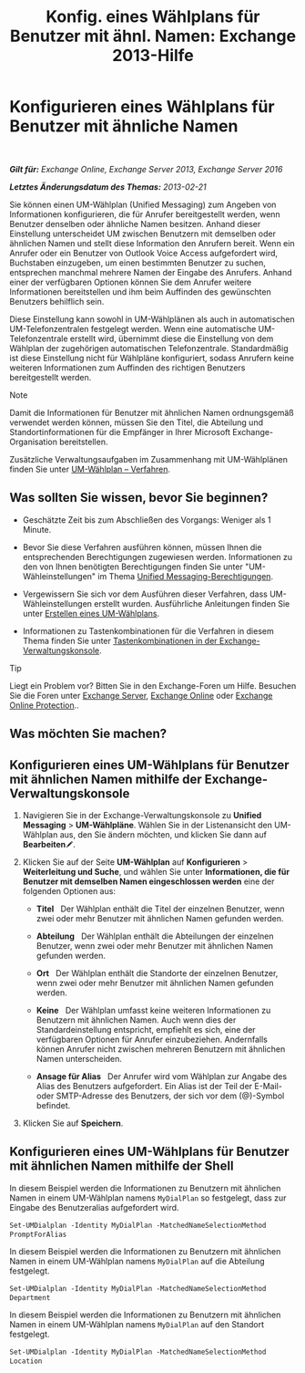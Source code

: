 ﻿---
title: 'Konfig. eines Wählplans für Benutzer mit ähnl. Namen: Exchange 2013-Hilfe'
TOCTitle: Konfigurieren eines Wählplans für Benutzer mit ähnliche Namen
ms:assetid: 14783f45-95f5-49de-8215-0a3aef7dc034
ms:mtpsurl: https://technet.microsoft.com/de-de/library/Bb266943(v=EXCHG.150)
ms:contentKeyID: 51409267
ms.date: 05/23/2018
mtps_version: v=EXCHG.150
ms.translationtype: MT
---

# Konfigurieren eines Wählplans für Benutzer mit ähnliche Namen

 

_**Gilt für:** Exchange Online, Exchange Server 2013, Exchange Server 2016_

_**Letztes Änderungsdatum des Themas:** 2013-02-21_

Sie können einen UM-Wählplan (Unified Messaging) zum Angeben von Informationen konfigurieren, die für Anrufer bereitgestellt werden, wenn Benutzer denselben oder ähnliche Namen besitzen. Anhand dieser Einstellung unterscheidet UM zwischen Benutzern mit demselben oder ähnlichen Namen und stellt diese Information den Anrufern bereit. Wenn ein Anrufer oder ein Benutzer von Outlook Voice Access aufgefordert wird, Buchstaben einzugeben, um einen bestimmten Benutzer zu suchen, entsprechen manchmal mehrere Namen der Eingabe des Anrufers. Anhand einer der verfügbaren Optionen können Sie dem Anrufer weitere Informationen bereitstellen und ihm beim Auffinden des gewünschten Benutzers behilflich sein.

Diese Einstellung kann sowohl in UM-Wählplänen als auch in automatischen UM-Telefonzentralen festgelegt werden. Wenn eine automatische UM-Telefonzentrale erstellt wird, übernimmt diese die Einstellung von dem Wählplan der zugehörigen automatischen Telefonzentrale. Standardmäßig ist diese Einstellung nicht für Wählpläne konfiguriert, sodass Anrufern keine weiteren Informationen zum Auffinden des richtigen Benutzers bereitgestellt werden.


> [!NOTE]
> Damit die Informationen für Benutzer mit ähnlichen Namen ordnungsgemäß verwendet werden können, müssen Sie den Titel, die Abteilung und Standortinformationen für die Empfänger in Ihrer Microsoft Exchange-Organisation bereitstellen.



Zusätzliche Verwaltungsaufgaben im Zusammenhang mit UM-Wählplänen finden Sie unter [UM-Wählplan – Verfahren](um-dial-plan-procedures-exchange-2013-help.md).

## Was sollten Sie wissen, bevor Sie beginnen?

  - Geschätzte Zeit bis zum Abschließen des Vorgangs: Weniger als 1 Minute.

  - Bevor Sie diese Verfahren ausführen können, müssen Ihnen die entsprechenden Berechtigungen zugewiesen werden. Informationen zu den von Ihnen benötigten Berechtigungen finden Sie unter "UM-Wähleinstellungen" im Thema [Unified Messaging-Berechtigungen](unified-messaging-permissions-exchange-2013-help.md).

  - Vergewissern Sie sich vor dem Ausführen dieser Verfahren, dass UM-Wähleinstellungen erstellt wurden. Ausführliche Anleitungen finden Sie unter [Erstellen eines UM-Wählplans](https://technet.microsoft.com/de-de/library/Bb123819(v=EXCHG.150)).

  - Informationen zu Tastenkombinationen für die Verfahren in diesem Thema finden Sie unter [Tastenkombinationen in der Exchange-Verwaltungskonsole](keyboard-shortcuts-in-the-exchange-admin-center-exchange-online-protection-help.md).


> [!TIP]
> Liegt ein Problem vor? Bitten Sie in den Exchange-Foren um Hilfe. Besuchen Sie die Foren unter <A href="https://go.microsoft.com/fwlink/p/?linkid=60612">Exchange Server</A>, <A href="https://go.microsoft.com/fwlink/p/?linkid=267542">Exchange Online</A> oder <A href="https://go.microsoft.com/fwlink/p/?linkid=285351">Exchange Online Protection</A>..



## Was möchten Sie machen?

## Konfigurieren eines UM-Wählplans für Benutzer mit ähnlichen Namen mithilfe der Exchange-Verwaltungskonsole

1.  Navigieren Sie in der Exchange-Verwaltungskonsole zu **Unified Messaging** \> **UM-Wählpläne**. Wählen Sie in der Listenansicht den UM-Wählplan aus, den Sie ändern möchten, und klicken Sie dann auf **Bearbeiten**![Bearbeitungssymbol](images/Bb124582.6f53ccb2-1f13-4c02-bea0-30690e6ea71d(EXCHG.150).gif "Bearbeitungssymbol").

2.  Klicken Sie auf der Seite **UM-Wählplan** auf **Konfigurieren** \> **Weiterleitung und Suche**, und wählen Sie unter **Informationen, die für Benutzer mit demselben Namen eingeschlossen werden** eine der folgenden Optionen aus:
    
      - **Titel**   Der Wählplan enthält die Titel der einzelnen Benutzer, wenn zwei oder mehr Benutzer mit ähnlichen Namen gefunden werden.
    
      - **Abteilung**   Der Wählplan enthält die Abteilungen der einzelnen Benutzer, wenn zwei oder mehr Benutzer mit ähnlichen Namen gefunden werden.
    
      - **Ort**   Der Wählplan enthält die Standorte der einzelnen Benutzer, wenn zwei oder mehr Benutzer mit ähnlichen Namen gefunden werden.
    
      - **Keine**   Der Wählplan umfasst keine weiteren Informationen zu Benutzern mit ähnlichen Namen. Auch wenn dies der Standardeinstellung entspricht, empfiehlt es sich, eine der verfügbaren Optionen für Anrufer einzubeziehen. Andernfalls können Anrufer nicht zwischen mehreren Benutzern mit ähnlichen Namen unterscheiden.
    
      - **Ansage für Alias**   Der Anrufer wird vom Wählplan zur Angabe des Alias des Benutzers aufgefordert. Ein Alias ist der Teil der E-Mail- oder SMTP-Adresse des Benutzers, der sich vor dem (@)-Symbol befindet.

3.  Klicken Sie auf **Speichern**.

## Konfigurieren eines UM-Wählplans für Benutzer mit ähnlichen Namen mithilfe der Shell

In diesem Beispiel werden die Informationen zu Benutzern mit ähnlichen Namen in einem UM-Wählplan namens `MyDialPlan` so festgelegt, dass zur Eingabe des Benutzeralias aufgefordert wird.

    Set-UMDialplan -Identity MyDialPlan -MatchedNameSelectionMethod PromptForAlias

In diesem Beispiel werden die Informationen zu Benutzern mit ähnlichen Namen in einem UM-Wählplan namens `MyDialPlan` auf die Abteilung festgelegt.

    Set-UMDialplan -Identity MyDialPlan -MatchedNameSelectionMethod Department

In diesem Beispiel werden die Informationen zu Benutzern mit ähnlichen Namen in einem UM-Wählplan namens `MyDialPlan` auf den Standort festgelegt.

    Set-UMDialplan -Identity MyDialPlan -MatchedNameSelectionMethod Location

